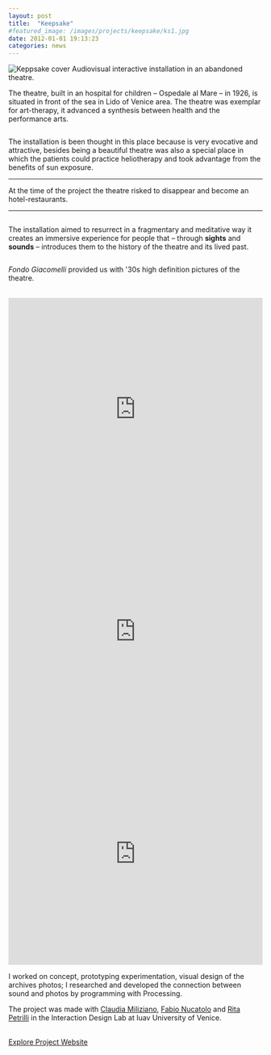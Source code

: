 ```yaml
---
layout: post
title:  "Keepsake"
#featured_image: /images/projects/keepsake/ks1.jpg
date: 2012-01-01 19:13:23
categories: news
---
```

<img src="http://payload131.cargocollective.com/1/10/325579/4935299/ks1.jpg" alt="Keppsake cover">
Audiovisual interactive installation in an abandoned theatre.

The theatre, built in an hospital for children – Ospedale al Mare – in 1926, is situated in front of the sea in Lido of Venice area. The theatre was exemplar for art-therapy, it advanced a synthesis between health and the performance arts.

<img src="http://payload131.cargocollective.com/1/10/325579/4935299/ks4.jpg" alt="">

The installation is been thought in this place because is very evocative and attractive, besides being a beautiful theatre was also a special place in which the patients could practice heliotherapy and took advantage from the benefits of sun exposure.

<hr>
<div class="highlight">
At the time of the project the theatre risked to disappear and become an hotel-restaurants.
</div>
<hr>

<img src="http://payload131.cargocollective.com/1/10/325579/4935299/ks5.jpg" alt="">

The installation aimed to resurrect in a fragmentary and meditative way it creates an immersive experience for people that – through <b>sights</b> and <b>sounds</b> – introduces them to the history of the theatre and its lived past.

<img src="http://payload131.cargocollective.com/1/10/325579/4935299/ks3.jpg" alt="">

<i>Fondo Giacomelli</i> provided us with '30s high definition pictures of the theatre.

<br>
<iframe src="https://player.vimeo.com/video/44879867?color=e74c3c&title=0&byline=0&portrait=0" width="100%" height="440" frameborder="0" webkitallowfullscreen mozallowfullscreen allowfullscreen></iframe>
<iframe src="https://player.vimeo.com/video/44877426?color=e74c3c&title=0&byline=0&portrait=0" width="100%" height="440" frameborder="0" webkitallowfullscreen mozallowfullscreen allowfullscreen></iframe>
<iframe src="https://player.vimeo.com/video/64350687?color=e74c3c&title=0&byline=0&portrait=0" width="100%" height="440" frameborder="0" webkitallowfullscreen mozallowfullscreen allowfullscreen></iframe>
<br>

I worked on concept, prototyping experimentation, visual design of the archives photos; I researched and developed the connection between sound and photos by programming with Processing.

The project was made with <a href="http://www.claudiamiliziano.com/" target="_blank">Claudia Miliziano</a>, <a href="http://fabionucatolo.com/" target="_blank">Fabio Nucatolo</a> and <a href="http://www.ritapetrilli.com/" target="_blank">Rita Petrilli</a> in the Interaction Design Lab at Iuav University of Venice.

<br>
<a href="http://www.interaction-venice.net/iuav11-12lab2/projects/keepsake/" target="_blank" class="button">Explore Project Website</a>
